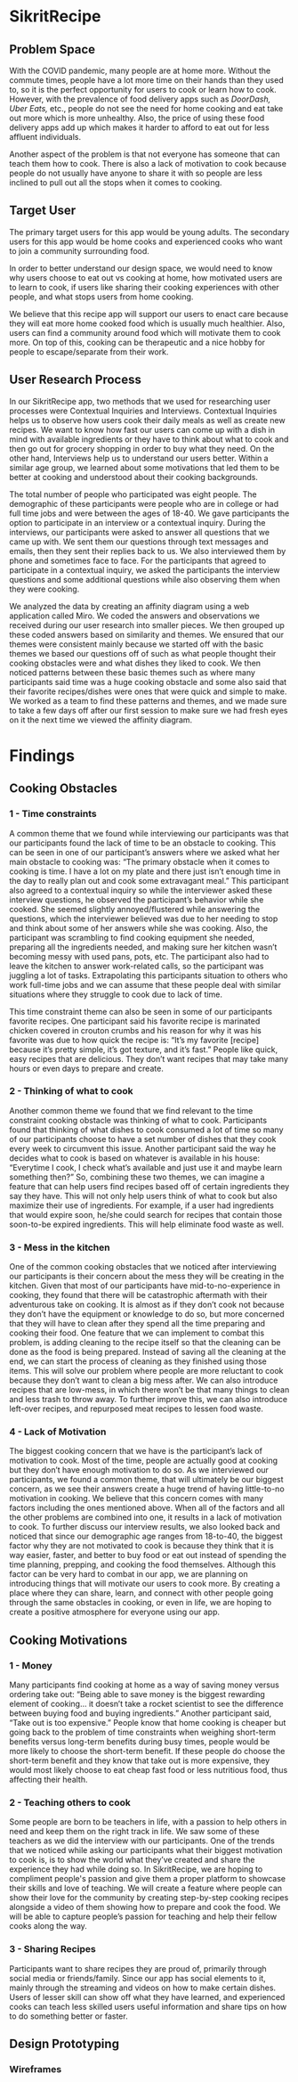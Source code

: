 # SikritRecipe
## Problem Space
  With the COVID pandemic, many people are at home more. Without the commute times, people have a lot more time on their hands than they used to, so it is the perfect opportunity for users to cook or learn how to cook. However, with the prevalence of food delivery apps such as *DoorDash, Uber Eats,* etc., people do not see the need for home cooking and eat take out more which is more unhealthy. Also, the price of using these food delivery apps add up which makes it harder to afford to eat out for less affluent individuals.

  Another aspect of the problem is that not everyone has someone that can teach them how to cook. There is also a lack of motivation to cook because people do not usually have anyone to share it with so people are less inclined to pull out all the stops when it comes to cooking.

## Target User
  The primary target users for this app would be young adults. The secondary users for this app would be home cooks and experienced cooks who want to join a community surrounding food.

  In order to better understand our design space, we would need to know why users choose to eat out vs cooking at home, how motivated users are to learn to cook, if users like sharing their cooking experiences with other people, and what stops users from home cooking.

  We believe that this recipe app will support our users to enact care because they will eat more home cooked food which is usually much healthier. Also, users can find a community around food which will motivate them to cook more. On top of this, cooking can be therapeutic and a nice hobby for people to escape/separate from their work.

## User Research Process
  In our SikritRecipe app, two methods that we used for researching user processes were Contextual Inquiries and Interviews. Contextual Inquiries helps us to observe how users cook their daily meals as well as create new recipes. We want to know how fast our users can come up with a dish in mind with available ingredients or they have to think about what to cook and then go out for grocery shopping in order to buy what they need. On the other hand, Interviews help us to understand our users better. Within a similar age group, we learned about some motivations that led them to be better at cooking and understood about their cooking backgrounds.
  
 The total number of people who participated was eight people. The demographic of these participants were people who are in college or had full time jobs and were between the ages of 18-40. We gave participants the option to participate in an interview or a contextual inquiry. During the interviews, our participants were asked to answer all questions that we came up with. We sent them our questions through text messages and emails, then they sent their replies back to us. We also interviewed them by phone and sometimes face to face. For the participants that agreed to participate in a contextual inquiry, we asked the participants the interview questions and some additional questions while also observing them when they were cooking.
 
  We analyzed the data by creating an affinity diagram using a web application called Miro. We coded the answers and observations we received during our user research into smaller pieces. We then grouped up these coded answers based on similarity and themes. We ensured that our themes were consistent mainly because we started off with the basic themes we based our questions off of such as what people thought their cooking obstacles were and what dishes they liked to cook. We then noticed patterns between these basic themes such as where many participants said time was a huge cooking obstacle and some also said that their favorite recipes/dishes were ones that were quick and simple to make. We worked as a team to find these patterns and themes, and we made sure to take a few days off after our first session to make sure we had fresh eyes on it the next time we viewed the affinity diagram.

# Findings
## Cooking Obstacles
### 1 - Time constraints
  A common theme that we found while interviewing our participants was that our participants found the lack of time to be an obstacle to cooking. This can be seen in one of our participant’s answers where we asked what her main obstacle to cooking was: “The primary obstacle when it comes to cooking is time. I have a lot on my plate and there just isn’t enough time in the day to really plan out and cook some extravagant meal.” This participant also agreed to a contextual inquiry so while the interviewer asked these interview questions, he observed the participant’s behavior while she cooked. She seemed slightly annoyed/flustered while answering the questions, which the interviewer believed was due to her needing to stop and think about some of her answers while she was cooking. Also, the participant was scrambling to find cooking equipment she needed, preparing all the ingredients needed, and making sure her kitchen wasn’t becoming messy with used pans, pots, etc. The participant also had to leave the kitchen to answer work-related calls, so the participant was juggling a lot of tasks. Extrapolating this participants situation to others who work full-time jobs and we can assume that these people deal with similar situations where they struggle to cook due to lack of time. 

  This time constraint theme can also be seen in some of our participants favorite recipes. One participant said his favorite recipe is marinated chicken covered in crouton crumbs and his reason for why it was his favorite was due to how quick the recipe is: “It’s my favorite [recipe] because it’s pretty simple, it’s got texture, and it’s fast.” People like quick, easy recipes that are delicious. They don’t want recipes that may take many hours or even days to prepare and create.

### 2 - Thinking of what to cook
  Another common theme we found that we find relevant to the time constraint cooking obstacle was thinking of what to cook. Participants found that thinking of what dishes to cook consumed a lot of time so many of our participants choose to have a set number of dishes that they cook every week to circumvent this issue. Another participant said the way he decides what to cook is based on whatever is available in his house: “Everytime I cook, I check what’s available and just use it and maybe learn something then?” So, combining these two themes, we can imagine a feature that can help users find recipes based off of certain ingredients they say they have. This will not only help users think of what to cook but also maximize their use of ingredients. For example, if a user had ingredients that would expire soon, he/she could search for recipes that contain those soon-to-be expired ingredients. This will help eliminate food waste as well.

### 3 - Mess in the kitchen
  One of the common cooking obstacles that we noticed after interviewing our participants is their concern about the mess they will be creating in the kitchen. Given that most of our participants have mid-to-no-experience in cooking, they found that there will be catastrophic aftermath with their adventurous take on cooking. It is almost as if they don’t cook not because they don’t have the equipment or knowledge to do so, but more concerned that they will have to clean after they spend all the time preparing and cooking their food. One feature that we can implement to combat this problem, is adding cleaning to the recipe itself so that the cleaning can be done as the food is being prepared. Instead of saving all the cleaning at the end, we can start the process of cleaning as they finished using those items. This will solve our problem where people are more reluctant to cook because they don’t want to clean a big mess after. We can also introduce recipes that are low-mess, in which there won’t be that many things to clean and less trash to throw away. To further improve this, we can also introduce left-over recipes, and repurposed meat recipes to lessen food waste.

### 4 - Lack of Motivation
  The biggest cooking concern that we have is the participant’s lack of motivation to cook. Most of the time, people are actually good at cooking but they don’t have enough motivation to do so. As we interviewed our participants, we found a common theme, that will ultimately be our biggest concern, as we see their answers create a huge trend of having little-to-no motivation in cooking. We believe that this concern comes with many factors including the ones mentioned above. When all of the factors and all the other problems are combined into one, it results in a lack of motivation to cook. To further discuss our interview results, we also looked back and noticed that since our demographic age ranges from 18-to-40, the biggest factor why they are not motivated to cook is because they think that it is way easier, faster, and better to buy food or eat out instead of spending the time planning, prepping, and cooking the food themselves. Although this factor can be very hard to combat in our app, we are planning on introducing things that will motivate our users to cook more. By creating a place where they can share, learn, and connect with other people going through the same obstacles in cooking, or even in life, we are hoping to create a positive atmosphere for everyone using our app. 

## Cooking Motivations
### 1 - Money
  Many participants find cooking at home as a way of saving money versus ordering take out: “Being able to save money is the biggest rewarding element of cooking… it doesn’t take a rocket scientist to see the difference between buying food and buying ingredients.” Another participant said, “Take out is too expensive.” People know that home cooking is cheaper but going back to the problem of time constraints when weighing short-term benefits versus long-term benefits during busy times, people would be more likely to choose the short-term benefit. If these people do choose the short-term benefit and they know that take out is more expensive, they would most likely choose to eat cheap fast food or less nutritious food, thus affecting their health.

### 2 - Teaching others to cook
  Some people are born to be teachers in life, with a passion to help others in need and keep them on the right track in life. We saw some of these teachers as we did the interview with our participants. One of the trends that we noticed while asking our participants what their biggest motivation to cook is, is to show the world what they’ve created and share the experience they had while doing so. In SikritRecipe, we are hoping to compliment people's passion and give them a proper platform to showcase their skills and love of teaching. We will create a feature where people can show their love for the community by creating step-by-step cooking recipes alongside a video of them showing how to prepare and cook the food. We will be able to capture people’s passion for teaching and help their fellow cooks along the way. 

### 3 - Sharing Recipes
  Participants want to share recipes they are proud of, primarily through social media or friends/family. Since our app has social elements to it, mainly through the streaming and videos on how to make certain dishes. Users of lesser skill can show off what they have learned, and experienced cooks can teach less skilled users useful information and share tips on how to do something better or faster.

## Design Prototyping
### Wireframes




